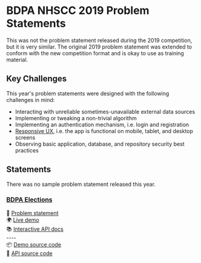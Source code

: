 # BDPA NHSCC 2019 Problem Statements

This was not the problem statement released during the 2019 competition, but it
is very similar. The original 2019 problem statement was extended to conform
with the new competition format and is okay to use as training material.

## Key Challenges

This year's problem statements were designed with the following challenges in
mind:

- Interacting with unreliable sometimes-unavailable external data sources
- Implementing or tweaking a non-trivial algorithm
- Implementing an authentication mechanism, i.e. login and registration
- [Responsive UX](https://en.wikipedia.org/wiki/Responsive_web_design), i.e. the
  app is functional on mobile, tablet, and desktop screens
- Observing basic application, database, and repository security best practices

## Statements

There was no sample problem statement released this year.

<!-- prettier-ignore-start -->

### [**BDPA Elections**](/2019/elections)

📑 [Problem statement](/2019/elections)  
🌍 [Live demo](https://elections.solutions.hscc.bdpa.org)  
📚 [Interactive API docs](https://hscc4cfe8be7.docs.apiary.io/)  
\-\-\-\-  
📦 [Demo source code](https://github.com/nhscc/elections.solutions.hscc.bdpa.org)  
🎒 [API source code](https://github.com/nhscc/elections.api.hscc.bdpa.org)

<br />

<!-- prettier-ignore-end -->
